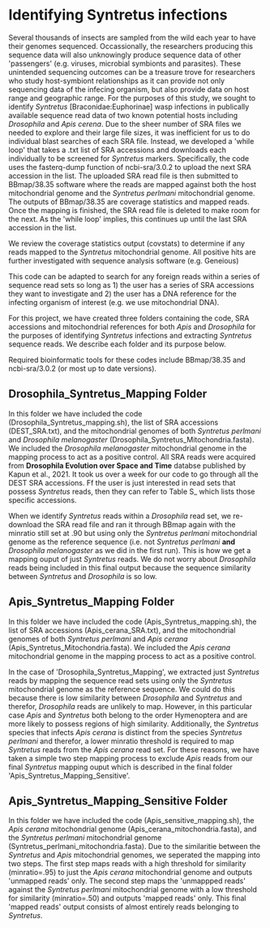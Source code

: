 # Identifying Syntretus infections
Several thousands of insects are sampled from the wild each year to have their genomes sequenced. Occassionally, the researchers producing this sequence data will also unknowingly produce sequence data of other 'passengers' (e.g. viruses, microbial symbionts and parasites). These unintended sequencing outcomes can be a treasure trove for researchers who study host-symbiont relationships as it can provide not only sequencing data of the infecing organism, but also provide data on host range and geographic range. For the purposes of this study, we sought to identify _Syntretus_ [Braconidae:Euphorinae] wasp infections in publically available sequence read data of two known potential hosts including _Drosophila_ and _Apis_ _cerena_. Due to the sheer number of SRA files we needed to explore and their large file sizes, it was inefficient for us to do individual blast searches of each SRA file. Instead, we developed a 'while loop' that takes a .txt list of SRA accessions and downloads each individually to be screened for _Syntretus_ markers. Specifically, the code uses the fasterq-dump function of ncbi-sra/3.0.2 to upload the next SRA accession in the list. The uploaded SRA read file is then submitted to BBmap/38.35 software where the reads are mapped against both the host mitochondrial genome and the _Syntretus perlmani_ mitochondrial genome. The outputs of BBmap/38.35 are coverage statistics and mapped reads. Once the mapping is finished, the SRA read file is deleted to make room for the next. As the 'while loop' implies, this continues up until the last SRA accession in the list.

We review the coverage statistics output (covstats) to determine if any reads mapped to the _Syntretus_ mitochondrial genome. All positive hits are further investigated with sequence analysis software (e.g. Geneious)
 
This code can be adapted to search for any foreign reads within a series of sequence read sets so long as 1) the user has a series of SRA accessions they want to investigate and 2) the user has a DNA reference for the infecting organism of interest (e.g. we use mitochondrial DNA).

For this project, we have created three folders containing the code, SRA accessions and mitochondrial references for both _Apis_ and _Drosophila_ for the purposes of identifying _Syntretus_ infections and extracting _Syntretus_ sequence reads. We describe each folder and its purpose below. 

Required bioinformatic tools for these codes include BBmap/38.35 and ncbi-sra/3.0.2 (or most up to date versions).

## Drosophila_Syntretus_Mapping Folder
In this folder we have included the code (Drosophila_Syntretus_mapping.sh), the list of SRA accessions (DEST_SRA.txt), and the mitochondrial genomes of both _Syntretus perlmani_ and _Drosophila melanogaster_ (Drosophila_Syntretus_Mitochondria.fasta). We included the _Drosophila melanogaster_ mitochondrial genome in the mapping process to act as a positive control. All SRA reads were acquired from **Drosophila Evolution over Space and Time** databse published by Kapun et al., 2021. It took us over a week for our code to go through all the DEST SRA accessions. Ff the user is just interested in read sets that possess _Syntretus_ reads, then they can refer to Table S_ which lists those specific accessions.

When we identify _Syntretus_ reads within a _Drosophila_ read set, we re-download the SRA read file and ran it through BBmap again with the minratio still set at .90 but using only the _Syntretus perlmani_ mitochondrial genome as the reference sequence (i.e. not _Syntretus perlmani_ **and** _Drosophila melanogaster_ as we did in the first run). This is how we get a mapping ouput of just _Syntretus_ reads. We do not worry about _Drosophila_ reads being included in this final output because the sequence similarity between _Syntretus_ and _Drosophila_ is so low. 

## Apis_Syntretus_Mapping Folder
In this folder we have included the code (Apis_Syntretus_mapping.sh), the list of SRA accessions (Apis_cerana_SRA.txt), and the mitochondrial genomes of both _Syntretus perlmani_ and _Apis cerana_ (Apis_Syntretus_Mitochondria.fasta). We included the _Apis cerana_ mitochondrial genome in the mapping process to act as a positive control.

In the case of 'Drosophila_Syntretus_Mapping', we extracted just _Syntretus_ reads by mapping the sequence read sets using only the _Syntretus_ mitochondrial genome as the reference sequence. We could do this because there is low similarity between _Drosophila_ and _Syntretus_ and therefor, _Drosophila_ reads are unlikely to map. However, in this particular case _Apis_ and _Syntretus_ both belong to the order Hymenoptera and are more likely to possess regions of high similarity. Additionally, the _Syntretus_ species that infects _Apis cerana_ is distinct from the species _Syntretus perlmani_ and therefor, a lower minratio threshold is required to map _Syntretus_ reads from the _Apis cerana_ read set. For these reasons, we have taken a simple two step mapping process to exclude _Apis_ reads from our final _Syntretus_ mapping ouput which is described in the final folder 'Apis_Syntretus_Mapping_Sensitive'. 

## Apis_Syntretus_Mapping_Sensitive Folder
In this folder we have included the code (Apis_sensitive_mapping.sh), the _Apis cerana_ mitochondrial genome (Apis_cerana_mitochondria.fasta), and the _Syntretus perlmani_ mitochondrial genome (Syntretus_perlmani_mitochondria.fasta). Due to the similaritie between the _Syntretus_ and _Apis_ mitochondrial genomes, we seperated the mapping into two steps. The first step maps reads with a high threshold for similarity (minratio=.95) to just the _Apis cerana_ mitochondrial genome and outputs 'unmapped reads' only. The second step maps the 'unmappped reads' against the _Syntretus perlmani_ mitochondrial genome with a low threshold for similarity (minratio=.50) and outputs 'mapped reads' only. This final 'mapped reads' output consists of almost entirely reads belonging to _Syntretus_.
